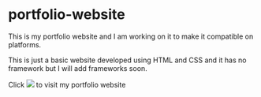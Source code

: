 # portfolio-website

This is my portfolio website and I am working on it to make it compatible on platforms.

This is just a basic website developed using HTML and CSS and it has no framework but I will add frameworks soon.

Click <a href="https://soumyajoy01.github.io/portfolio-website/" target="_blank"><img src="https://img.icons8.com/ios/50/000000/external-website-advertising-kiranshastry-lineal-color-kiranshastry.png"/></a> to visit my portfolio website 
